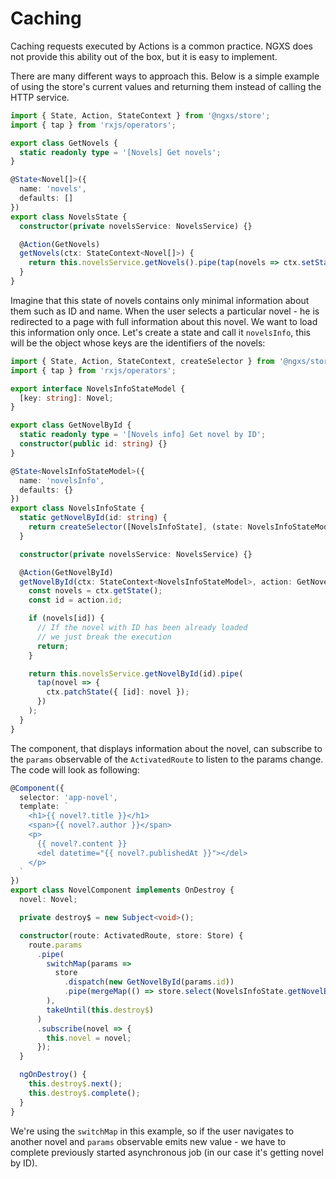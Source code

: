 # Caching

Caching requests executed by Actions is a common practice. NGXS does not
provide this ability out of the box, but it is easy to implement.

There are many different ways to approach this. Below is a simple example of
using the store's current values and returning them instead of calling the HTTP
service.

```ts
import { State, Action, StateContext } from '@ngxs/store';
import { tap } from 'rxjs/operators';

export class GetNovels {
  static readonly type = '[Novels] Get novels';
}

@State<Novel[]>({
  name: 'novels',
  defaults: []
})
export class NovelsState {
  constructor(private novelsService: NovelsService) {}

  @Action(GetNovels)
  getNovels(ctx: StateContext<Novel[]>) {
    return this.novelsService.getNovels().pipe(tap(novels => ctx.setState(novels)));
  }
}
```

Imagine that this state of novels contains only minimal information about them such as ID and name.
When the user selects a particular novel - he is redirected to a page with full information about this novel.
We want to load this information only once. Let's create a state and call it `novelsInfo`, this will be
the object whose keys are the identifiers of the novels:

```ts
import { State, Action, StateContext, createSelector } from '@ngxs/store';
import { tap } from 'rxjs/operators';

export interface NovelsInfoStateModel {
  [key: string]: Novel;
}

export class GetNovelById {
  static readonly type = '[Novels info] Get novel by ID';
  constructor(public id: string) {}
}

@State<NovelsInfoStateModel>({
  name: 'novelsInfo',
  defaults: {}
})
export class NovelsInfoState {
  static getNovelById(id: string) {
    return createSelector([NovelsInfoState], (state: NovelsInfoStateModel) => state[id]);
  }

  constructor(private novelsService: NovelsService) {}

  @Action(GetNovelById)
  getNovelById(ctx: StateContext<NovelsInfoStateModel>, action: GetNovelById) {
    const novels = ctx.getState();
    const id = action.id;

    if (novels[id]) {
      // If the novel with ID has been already loaded
      // we just break the execution
      return;
    }

    return this.novelsService.getNovelById(id).pipe(
      tap(novel => {
        ctx.patchState({ [id]: novel });
      })
    );
  }
}
```

The component, that displays information about the novel, can subscribe to the `params` observable of the `ActivatedRoute` to listen to the params change. The code will look as following:

```ts
@Component({
  selector: 'app-novel',
  template: `
    <h1>{{ novel?.title }}</h1>
    <span>{{ novel?.author }}</span>
    <p>
      {{ novel?.content }}
      <del datetime="{{ novel?.publishedAt }}"></del>
    </p>
  `
})
export class NovelComponent implements OnDestroy {
  novel: Novel;

  private destroy$ = new Subject<void>();

  constructor(route: ActivatedRoute, store: Store) {
    route.params
      .pipe(
        switchMap(params =>
          store
            .dispatch(new GetNovelById(params.id))
            .pipe(mergeMap(() => store.select(NovelsInfoState.getNovelById(params.id))))
        ),
        takeUntil(this.destroy$)
      )
      .subscribe(novel => {
        this.novel = novel;
      });
  }

  ngOnDestroy() {
    this.destroy$.next();
    this.destroy$.complete();
  }
}
```

We're using the `switchMap` in this example, so if the user navigates to another novel and `params` observable emits new value - we have to complete previously started asynchronous job (in our case it's getting novel by ID).
